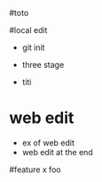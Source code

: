 #toto

#local edit

* git init 
* three stage

* titi

# web edit 
* ex of web edit
* web edit at the end


#feature x
foo
